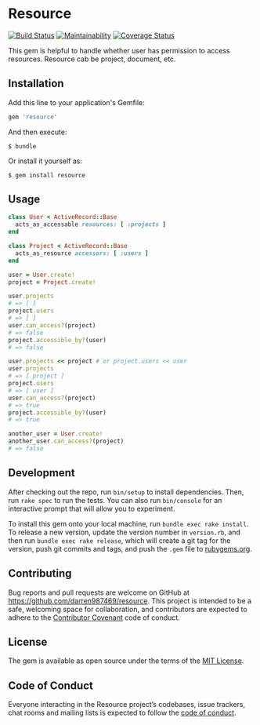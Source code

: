 # Resource
[![Build Status](https://travis-ci.org/darren987469/resource.svg?branch=master)](https://travis-ci.org/darren987469/resource)
[![Maintainability](https://api.codeclimate.com/v1/badges/8b9bf5b5fae1eb34a328/maintainability)](https://codeclimate.com/github/darren987469/resource/maintainability)
[![Coverage Status](https://coveralls.io/repos/github/darren987469/resource/badge.svg?branch=master)](https://coveralls.io/github/darren987469/resource?branch=master)

This gem is helpful to handle whether user has permission to access resources. Resource cab be project, document, etc.

## Installation

Add this line to your application's Gemfile:

```ruby
gem 'resource'
```

And then execute:

    $ bundle

Or install it yourself as:

    $ gem install resource

## Usage

```ruby
class User < ActiveRecord::Base
  acts_as_accessable resources: [ :projects ]
end

class Project < ActiveRecord::Base
  acts_as_resource accessors: [ :users ]
end

user = User.create!
project = Project.create!

user.projects
# => [ ]
project.users
# => [ ]
user.can_access?(project)
# => false
project.accessible_by?(user)
# => false

user.projects << project # or project.users << user
user.projects
# => [ project ]
project.users
# => [ user ]
user.can_access?(project)
# => true
project.accessible_by?(user)
# => true

another_user = User.create!
another_user.can_access?(project)
# => false
```

## Development

After checking out the repo, run `bin/setup` to install dependencies. Then, run `rake spec` to run the tests. You can also run `bin/console` for an interactive prompt that will allow you to experiment.

To install this gem onto your local machine, run `bundle exec rake install`. To release a new version, update the version number in `version.rb`, and then run `bundle exec rake release`, which will create a git tag for the version, push git commits and tags, and push the `.gem` file to [rubygems.org](https://rubygems.org).

## Contributing

Bug reports and pull requests are welcome on GitHub at https://github.com/darren987469/resource. This project is intended to be a safe, welcoming space for collaboration, and contributors are expected to adhere to the [Contributor Covenant](http://contributor-covenant.org) code of conduct.

## License

The gem is available as open source under the terms of the [MIT License](https://opensource.org/licenses/MIT).

## Code of Conduct

Everyone interacting in the Resource project’s codebases, issue trackers, chat rooms and mailing lists is expected to follow the [code of conduct](https://github.com/darren987469/resource/blob/master/CODE_OF_CONDUCT.md).
